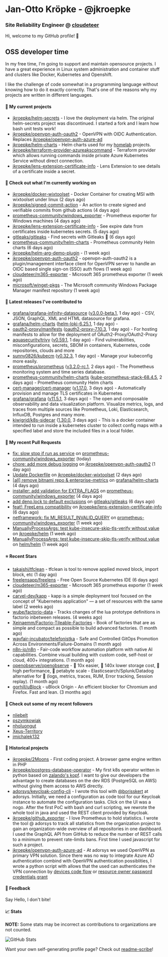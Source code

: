 # Jan-Otto Kröpke - @jkroepke
### Site Reliability Engineer @ [cloudeteer](https://cloudeteer.de/)

Hi, welcome to my GitHub profile! 👋

## OSS developer time
In my free time, I'm going to support and maintain opensource projects. I have a great experience in Linux system administration and container stuff and clusters like Docker, Kubernetes and Openshift.

I like the challenge of code somewhat in a programming language without knowing how to do it exactly correctly. That's one of the reasons why my projects are written in different languages.

#### 🌱 My current projects
- [jkroepke/helm-secrets](https://github.com/jkroepke/helm-secrets) - I love the deployment via helm. The original helm-secrets project was discontinued. I started a fork and I learn how bash unit tests work!
- [jkroepke/openvpn-auth-oauth2](https://github.com/jkroepke/openvpn-auth-oauth2) - OpenVPN with OIDC Authentication. Replaces  [jkroepke/openvpn-auth-azure-ad](https://github.com/jkroepke/openvpn-auth-azure-ad) 
- [jkroepke/helm-charts](https://github.com/jkroepke/helm-charts) - Helm charts used for my [homelab](https://github.com/jkroepke/homelab) projects.
- [jkroepke/terraform-provider-azureakscommand](https://github.com/jkroepke/terraform-provider-azureakscommand) - Terraform provider which allows running commands inside private Azure Kubernetes Service without direct connection.
- [jkroepke/lens-extension-certificate-info](https://github.com/jkroepke/lens-extension-certificate-info) - Lens Extension to see details of a certificate inside a secret.

#### 👷 Check out what I'm currently working on

- [jkroepke/docker-wixtoolset](https://github.com/jkroepke/docker-wixtoolset) - Docker Container for creating MSI with wixtoolset under linux (2 days ago)
- [jkroepke/signed-commit-action](https://github.com/jkroepke/signed-commit-action) - An action to create signed and verifiable commits from github actions (4 days ago)
- [prometheus-community/windows_exporter](https://github.com/prometheus-community/windows_exporter) - Prometheus exporter for Windows machines (4 days ago)
- [jkroepke/lens-extension-certificate-info](https://github.com/jkroepke/lens-extension-certificate-info) - See expire date from certificates inside kubernetes secrets. (5 days ago)
- [gitleaks/gitleaks](https://github.com/gitleaks/gitleaks) - Find secrets with Gitleaks 🔑 (6 days ago)
- [prometheus-community/helm-charts](https://github.com/prometheus-community/helm-charts) - Prometheus community Helm charts (6 days ago)
- [jkroepke/helm-arg-demo-plugin](https://github.com/jkroepke/helm-arg-demo-plugin) -  (1 week ago)
- [jkroepke/openvpn-auth-oauth2](https://github.com/jkroepke/openvpn-auth-oauth2) - openvpn-auth-oauth2 is a plugin/management interface client for OpenVPN server to handle an OIDC based single sign-on (SSO) auth flows (1 week ago)
- [cloudeteer/m365-exporter](https://github.com/cloudeteer/m365-exporter) - Microsoft 365 prometheus exporter (1 week ago)
- [microsoft/winget-pkgs](https://github.com/microsoft/winget-pkgs) - The Microsoft community Windows Package Manager manifest repository (1 week ago)

#### 🔭 Latest releases I've contributed to

- [grafana/grafana-infinity-datasource](https://github.com/grafana/grafana-infinity-datasource) ([v3.0.0-beta.1](https://github.com/grafana/grafana-infinity-datasource/releases/tag/v3.0.0-beta.1), 1 day ago) - CSV, JSON, GraphQL, XML and HTML datasource for grafana.
- [grafana/helm-charts](https://github.com/grafana/helm-charts) ([helm-loki-6.25.1](https://github.com/grafana/helm-charts/releases/tag/helm-loki-6.25.1), 1 day ago) - 
- [oauth2-proxy/manifests](https://github.com/oauth2-proxy/manifests) ([oauth2-proxy-7.10.3](https://github.com/oauth2-proxy/manifests/releases/tag/oauth2-proxy-7.10.3), 1 day ago) - For hosting manifests to allow for the deployment of OAuth2-Proxy/OAuth2-Proxy
- [aquasecurity/trivy](https://github.com/aquasecurity/trivy) ([v0.59.1](https://github.com/aquasecurity/trivy/releases/tag/v0.59.1), 1 day ago) - Find vulnerabilities, misconfigurations, secrets, SBOM in containers, Kubernetes, code repositories, clouds and more
- [sunny0826/kubecm](https://github.com/sunny0826/kubecm) ([v0.32.3](https://github.com/sunny0826/kubecm/releases/tag/v0.32.3), 1 day ago) - Manage your kubeconfig more easily.
- [prometheus/prometheus](https://github.com/prometheus/prometheus) ([v3.2.0-rc.1](https://github.com/prometheus/prometheus/releases/tag/v3.2.0-rc.1), 2 days ago) - The Prometheus monitoring system and time series database.
- [prometheus-community/helm-charts](https://github.com/prometheus-community/helm-charts) ([kube-prometheus-stack-68.4.5](https://github.com/prometheus-community/helm-charts/releases/tag/kube-prometheus-stack-68.4.5), 2 days ago) - Prometheus community Helm charts
- [cert-manager/cert-manager](https://github.com/cert-manager/cert-manager) ([v1.17.0](https://github.com/cert-manager/cert-manager/releases/tag/v1.17.0), 3 days ago) - Automatically provision and manage TLS certificates in Kubernetes
- [grafana/grafana](https://github.com/grafana/grafana) ([v11.5.1](https://github.com/grafana/grafana/releases/tag/v11.5.1), 3 days ago) - The open and composable observability and data visualization platform. Visualize metrics, logs, and traces from multiple sources like Prometheus, Loki, Elasticsearch, InfluxDB, Postgres and many more. 
- [kiwigrid/k8s-sidecar](https://github.com/kiwigrid/k8s-sidecar) ([1.30.0](https://github.com/kiwigrid/k8s-sidecar/releases/tag/1.30.0), 3 days ago) - This is a docker container intended to run inside a kubernetes cluster to collect config maps with a specified label and store the included files in a local folder.

#### 🔨 My recent Pull Requests

- [fix: slow stop if run as service](https://github.com/prometheus-community/windows_exporter/pull/1870) on [prometheus-community/windows_exporter](https://github.com/prometheus-community/windows_exporter) (today)
- [chore: add more debug logging](https://github.com/jkroepke/openvpn-auth-oauth2/pull/395) on [jkroepke/openvpn-auth-oauth2](https://github.com/jkroepke/openvpn-auth-oauth2) (1 day ago)
- [Update Dockerfile](https://github.com/jkroepke/docker-wixtoolset/pull/5) on [jkroepke/docker-wixtoolset](https://github.com/jkroepke/docker-wixtoolset) (2 days ago)
- [[all] remove bitnami repo &amp; enterprise-metrics](https://github.com/grafana/helm-charts/pull/3555) on [grafana/helm-charts](https://github.com/grafana/helm-charts) (4 days ago)
- [installer: add validation for EXTRA_FLAGS](https://github.com/prometheus-community/windows_exporter/pull/1867) on [prometheus-community/windows_exporter](https://github.com/prometheus-community/windows_exporter) (4 days ago)
- [add deno.lock to default exclusions](https://github.com/gitleaks/gitleaks/pull/1740) on [gitleaks/gitleaks](https://github.com/gitleaks/gitleaks) (6 days ago)
- [feat!: FreeLens compatibility](https://github.com/jkroepke/lens-extension-certificate-info/pull/10) on [jkroepke/lens-extension-certificate-info](https://github.com/jkroepke/lens-extension-certificate-info) (6 days ago)
- [netframework: fix MI_RESULT_INVALID_QUERY](https://github.com/prometheus-community/windows_exporter/pull/1862) on [prometheus-community/windows_exporter](https://github.com/prometheus-community/windows_exporter) (1 week ago)
- [ManuallyProcessArgs: test kube-insecure-skip-tls-verify without value](https://github.com/jkroepke/helm/pull/160) on [jkroepke/helm](https://github.com/jkroepke/helm) (1 week ago)
- [ManuallyProcessArgs: test kube-insecure-skip-tls-verify without value](https://github.com/helm/helm/pull/13675) on [helm/helm](https://github.com/helm/helm) (1 week ago)

#### ⭐ Recent Stars

- [takaishi/tfclean](https://github.com/takaishi/tfclean) - tfclean is tool to remove applied moved block, import block, etc (1 day ago)
- [freelensapp/freelens](https://github.com/freelensapp/freelens) - Free Open Source Kubernetes IDE (6 days ago)
- [cloudeteer/m365-exporter](https://github.com/cloudeteer/m365-exporter) - Microsoft 365 prometheus exporter (1 week ago)
- [carvel-dev/kapp](https://github.com/carvel-dev/kapp) - kapp is a simple deployment tool focused on the concept of &#34;Kubernetes application&#34; — a set of resources with the same label (2 weeks ago)
- [wube/factorio-data](https://github.com/wube/factorio-data) - Tracks changes of the lua prototype definitions in factorio inbetween releases. (4 weeks ago)
- [Xeinaemm/Factorio-Tileable-Factories](https://github.com/Xeinaemm/Factorio-Tileable-Factories) - Book of factories that are as simple and compact as possible to build advanced factories. (1 month ago)
- [wayfair-incubator/telefonistka](https://github.com/wayfair-incubator/telefonistka) - Safe and Controlled GitOps Promotion Across Environments/Failure-Domains (1 month ago)
- [n8n-io/n8n](https://github.com/n8n-io/n8n) - Fair-code workflow automation platform with native AI capabilities. Combine visual building with custom code, self-host or cloud, 400&#43; integrations. (1 month ago)
- [openobserve/openobserve](https://github.com/openobserve/openobserve) - 🚀 10x easier, 🚀 140x lower storage cost, 🚀 high performance,  🚀 petabyte scale - Elasticsearch/Splunk/Datadog alternative for 🚀 (logs, metrics, traces, RUM, Error tracking, Session replay). (1 month ago)
- [gorhill/uBlock](https://github.com/gorhill/uBlock) - uBlock Origin - An efficient blocker for Chromium and Firefox. Fast and lean. (3 months ago)

#### 👯 Check out some of my recent followers

- [nliebelt](https://github.com/nliebelt)
- [pszymkowiak](https://github.com/pszymkowiak)
- [nholuongut](https://github.com/nholuongut)
- [Xeus-Territory](https://github.com/Xeus-Territory)
- [jmichalek132](https://github.com/jmichalek132)

#### 📜 Historical projects
- [jkroepke/2Moons](https://github.com/jkroepke/2Moons) - First coding project. A browser game engine written in PHP
- [jkroepke/postgres-database-operator](https://github.com/jkroepke/postgres-database-operator) - My first k8s operator written in python based on [zalando's kopf](https://github.com/zalando-incubator/kopf). I want to give our developers the advantage to create databases on the dev RDS (PostgreSQL on AWS) without giving them access to AWS directly.
- [adorsys/keycloak-config-cli](https://github.com/adorsys/keycloak-config-cli) - I wrote this tool with [@borisskert](https://github.com/borisskert) at adorsys. Initially, we need a configuration as code tool for our Keycloak instance to automate the configuration tasks. Click on the UI was a nogo. After the first PoC with bash and curl scripting, we rewrote the whole tool in java and used the REST client provided by Keycloak.
- [jkroepke/github_exporter](https://github.com/jkroepke/github_exporter) - I love Prometheus to hold statistics. I wrote the tool @ adorsys to track all statistics from the organization project to gain an organization-wide overview of all repositories in one dashboard. I used the GraphQL API from GitHub to reduce the number of REST calls to a minimum to prevent rate-limits bans. First time I used javascript for such a project.
- [jkroepke/openvpn-auth-azure-ad](https://github.com/jkroepke/openvpn-auth-azure-ad) - At adorsys we used OpenVPN as primary VPN solution. Since there was no way to integrate Azure AD authentication combind with OpenVPN authentication possiblities, I wrote a python script with allows that the used can authenticates the VPN connection by [devices code flow](https://docs.microsoft.com/en-us/azure/active-directory/develop/v2-oauth2-device-code) or [resource owner password credentials grant](https://docs.microsoft.com/en-us/azure/active-directory/develop/v2-oauth-ropc)

#### 💬 Feedback

Say Hello, I don't bite!

#### 📈 Stats

**NOTE:** Some stats may be incorrect as contributions to organizations
are not counted.

![GitHub Stats](https://github-readme-stats.vercel.app/api?username=jkroepke&count_private=false&theme=tokyonight&show_icons=true)

Want your own self-generating profile page? Check out [readme-scribe](https://github.com/muesli/readme-scribe)!

